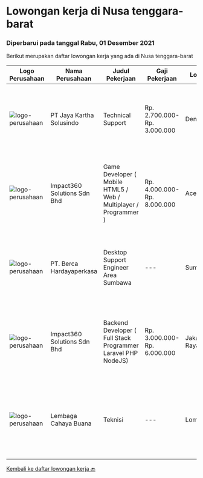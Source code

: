 
  # Lowongan kerja di Nusa tenggara-barat

  ### Diperbarui pada tanggal Rabu, 01 Desember 2021

  Berikut merupakan daftar lowongan kerja yang ada di Nusa tenggara-barat

  |Logo Perusahaan | Nama Perusahaan | Judul Pekerjaan | Gaji Pekerjaan | Lokasi | Deskripsi | Tanggal diunggah | Pranala |
  | -------------- | --------------- | --------------- | --------- | --------- | -------------- | ------- | ----------- |
  |![logo-perusahaan](https://image-service-cdn.seek.com.au/295a790b1e507a7e7e1ece863a9cbc400be15412/ee4dce1061f3f616224767ad58cb2fc751b8d2dc)|PT Jaya Kartha Solusindo|Technical Support|Rp. 2.700.000-Rp. 3.000.000|Denpasar|Kualifikasi:  Berusia minimal 20 tahun sampai dengan 30 tahun Pendidikan terakhir minimal SMK atau sederajat Memiliki kemampuan komunikasi dan...|Sabtu, 27 November 2021|https://www.jobstreet.co.id/id/job/technical-support-3692518?token=0~670b3a3e-a17c-4300-8407-707d980c295b&sectionRank=1&jobId=jobstreet-id-job-3692518|
|![logo-perusahaan](https://image-service-cdn.seek.com.au/06b729438205195a03d4bcec08ce1ddd5d9c1576/ee4dce1061f3f616224767ad58cb2fc751b8d2dc)|Impact360 Solutions Sdn Bhd|Game Developer ( Mobile HTML5 / Web / Multiplayer / Programmer )|Rp. 4.000.000-Rp. 8.000.000|Aceh|We are hiring remote HTML5 game developers from all parts of Indonesia. If you have real experience building HTML5 games or applications, you're...|Rabu, 24 November 2021|https://www.jobstreet.co.id/id/job/game-developer-mobile-html5-web-multiplayer-programmer-4740193/origin/my?token=0~670b3a3e-a17c-4300-8407-707d980c295b&sectionRank=2&jobId=jobstreet-my-job-4740193|
|![logo-perusahaan](https://image-service-cdn.seek.com.au/0c900ac2b5b1a2cf9bee651ce5d069e68ff14c92/ee4dce1061f3f616224767ad58cb2fc751b8d2dc)|PT. Berca Hardayaperkasa|Desktop Support Engineer Area Sumbawa|---|Sumbawa|Responsibilities : Analyzing, diagnosing, and installation to several areas including desktop hardware, operating systems (Windows 7/8/10),...|Kamis, 18 November 2021|https://www.jobstreet.co.id/id/job/desktop-support-engineer-area-sumbawa-3678219?token=0~670b3a3e-a17c-4300-8407-707d980c295b&sectionRank=3&jobId=jobstreet-id-job-3678219|
|![logo-perusahaan](https://image-service-cdn.seek.com.au/06b729438205195a03d4bcec08ce1ddd5d9c1576/ee4dce1061f3f616224767ad58cb2fc751b8d2dc)|Impact360 Solutions Sdn Bhd|Backend Developer ( Full Stack Programmer Laravel PHP NodeJS)|Rp. 3.000.000-Rp. 6.000.000|Jakarta Raya|We are a game company hiring backend and full stack programmers from all parts of Indonesia (remote work). If you have real experience buildinga)...|Rabu, 17 November 2021|https://www.jobstreet.co.id/id/job/backend-developer-full-stack-programmer-laravel-php-nodejs-4714734/origin/my?token=0~670b3a3e-a17c-4300-8407-707d980c295b&sectionRank=4&jobId=jobstreet-my-job-4714734|
|![logo-perusahaan](https://us.123rf.com/450wm/pavelstasevich/pavelstasevich1811/pavelstasevich181101027/112815900-stock-vector-no-image-available-icon-flat-vector.jpg?ver=6)|Lembaga Cahaya Buana|Teknisi|---|Lombok|Deskripsi PekerjaanKualifikasi: Mampu bekerja secara mandiri maupun team work. Memiliki kemampuan analisa dan pemecahan masalah yang baik. Diutamakan...|Selasa, 09 November 2021|https://www.jobstreet.co.id/id/job/teknisi-3683311?token=0~670b3a3e-a17c-4300-8407-707d980c295b&sectionRank=5&jobId=jobstreet-id-job-3683311|


  [Kembali ke daftar lowongan kerja 🔙](../README.md#daftar-lowongan-kerja)
  